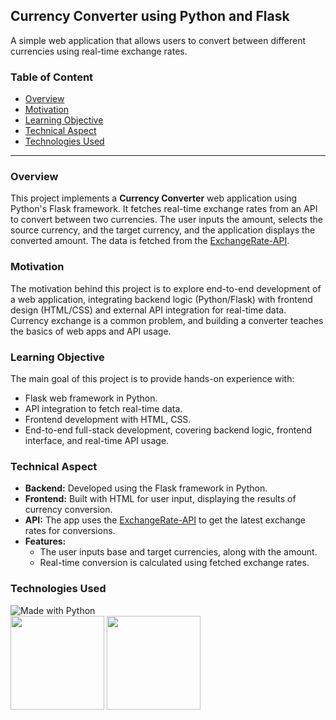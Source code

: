 ## Currency Converter using Python and Flask

A simple web application that allows users to convert between different currencies using real-time exchange rates.

### Table of Content
- [Overview](#overview)
- [Motivation](#motivation)
- [Learning Objective](#learning-objective)
- [Technical Aspect](#technical-aspect)
- [Technologies Used](#technologies-used)


---

### Overview

This project implements a **Currency Converter** web application using Python's Flask framework. It fetches real-time exchange rates from an API to convert between two currencies. The user inputs the amount, selects the source currency, and the target currency, and the application displays the converted amount. The data is fetched from the [ExchangeRate-API](https://www.exchangerate-api.com/).

### Motivation

The motivation behind this project is to explore end-to-end development of a web application, integrating backend logic (Python/Flask) with frontend design (HTML/CSS) and external API integration for real-time data. Currency exchange is a common problem, and building a converter teaches the basics of web apps and API usage.

### Learning Objective

The main goal of this project is to provide hands-on experience with:
- Flask web framework in Python.
- API integration to fetch real-time data.
- Frontend development with HTML, CSS.
- End-to-end full-stack development, covering backend logic, frontend interface, and real-time API usage.

### Technical Aspect

- **Backend:** Developed using the Flask framework in Python.
- **Frontend:** Built with HTML for user input, displaying the results of currency conversion.
- **API:** The app uses the [ExchangeRate-API](https://www.exchangerate-api.com/) to get the latest exchange rates for conversions.
- **Features:**
  - The user inputs base and target currencies, along with the amount.
  - Real-time conversion is calculated using fetched exchange rates.

### Technologies Used

![Made with Python](https://forthebadge.com/images/badges/made-with-python.svg)  
[<img target="_blank" src="https://flask.palletsprojects.com/en/2.0.x/_images/flask-logo.png" width="150">](https://github.com/pallets/flask)
[<img target="_blank" src="https://raw.githubusercontent.com/exchangerate-api/exchangerate-api/master/docs/assets/exchange-rate-logo.png" width="150">](https://www.exchangerate-api.com/)


